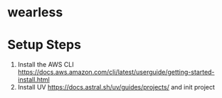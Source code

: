 # wearless

# Setup Steps

1. Install the AWS CLI https://docs.aws.amazon.com/cli/latest/userguide/getting-started-install.html
2. Install UV https://docs.astral.sh/uv/guides/projects/ and init project
